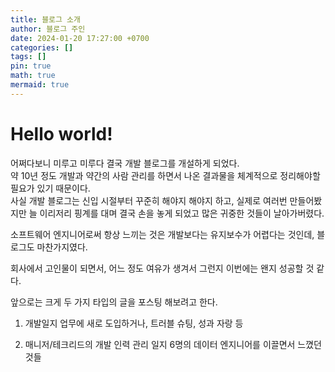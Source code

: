 ```yaml
---
title: 블로그 소개
author: 블로그 주인
date: 2024-01-20 17:27:00 +0700
categories: []
tags: []
pin: true
math: true
mermaid: true
---
```

# Hello world!
어쩌다보니 미루고 미루다 결국 개발 블로그를 개설하게 되었다.  
약 10년 정도 개발과 약간의 사람 관리를 하면서 나온 결과물을 체계적으로 정리해야할 필요가 있기 때문이다.  
사실 개발 블로그는 신입 시절부터 꾸준히 해야지 해야지 하고, 실제로 여러번 만들어봤지만 늘 이리저리 핑계를 대며 결국 손을 놓게 되었고 많은 귀중한 것들이 날아가버렸다.  

소프트웨어 엔지니어로써 항상 느끼는 것은 개발보다는 유지보수가 어렵다는 것인데, 블로그도 마찬가지였다.  

회사에서 고인물이 되면서, 어느 정도 여유가 생겨서 그런지 이번에는 왠지 성공할 것 같다.  

앞으로는 크게 두 가지 타입의 글을 포스팅 해보려고 한다.

1. 개발일지
업무에 새로 도입하거나, 트러블 슈팅, 성과 자랑 등

2. 매니저/테크리드의 개발 인력 관리 일지
6명의 데이터 엔지니어를 이끌면서 느꼈던 것들
